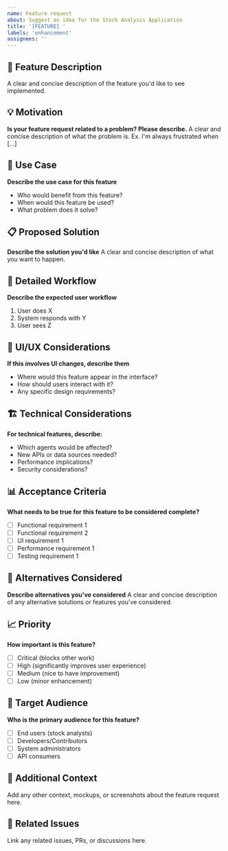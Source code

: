 ```yaml
---
name: Feature request
about: Suggest an idea for the Stock Analysis Application
title: '[FEATURE] '
labels: 'enhancement'
assignees: ''
---
```


## 🚀 Feature Description
A clear and concise description of the feature you'd like to see implemented.

## 💡 Motivation
**Is your feature request related to a problem? Please describe.**
A clear and concise description of what the problem is. Ex. I'm always frustrated when [...]

## 🎯 Use Case
**Describe the use case for this feature**
- Who would benefit from this feature?
- When would this feature be used?
- What problem does it solve?

## 📋 Proposed Solution
**Describe the solution you'd like**
A clear and concise description of what you want to happen.

## 🔄 Detailed Workflow
**Describe the expected user workflow**
1. User does X
2. System responds with Y
3. User sees Z

## 🎨 UI/UX Considerations
**If this involves UI changes, describe them**
- Where would this feature appear in the interface?
- How should users interact with it?
- Any specific design requirements?

## 🏗️ Technical Considerations
**For technical features, describe:**
- Which agents would be affected?
- New APIs or data sources needed?
- Performance implications?
- Security considerations?

## 📊 Acceptance Criteria
**What needs to be true for this feature to be considered complete?**
- [ ] Functional requirement 1
- [ ] Functional requirement 2
- [ ] UI requirement 1
- [ ] Performance requirement 1
- [ ] Testing requirement 1

## 🔄 Alternatives Considered
**Describe alternatives you've considered**
A clear and concise description of any alternative solutions or features you've considered.

## 📈 Priority
**How important is this feature?**
- [ ] Critical (blocks other work)
- [ ] High (significantly improves user experience)
- [ ] Medium (nice to have improvement)
- [ ] Low (minor enhancement)

## 🎯 Target Audience
**Who is the primary audience for this feature?**
- [ ] End users (stock analysts)
- [ ] Developers/Contributors
- [ ] System administrators
- [ ] API consumers

## 📝 Additional Context
Add any other context, mockups, or screenshots about the feature request here.

## 🔗 Related Issues
Link any related issues, PRs, or discussions here. 